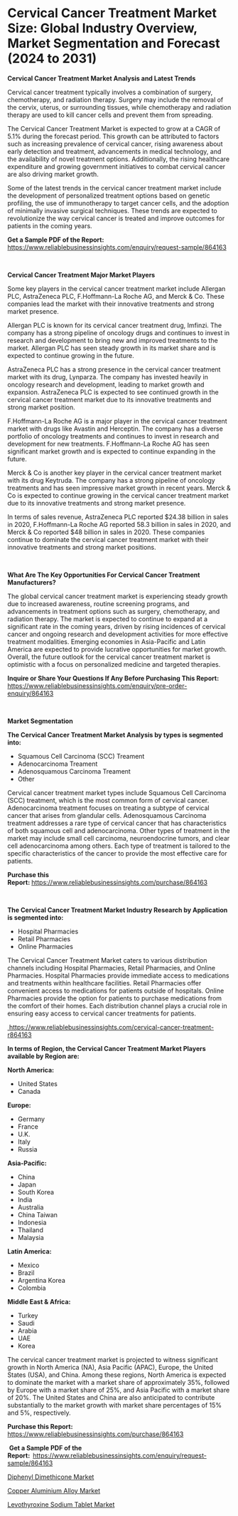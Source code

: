 <p><h1>Cervical Cancer Treatment Market Size: Global Industry Overview, Market Segmentation and Forecast (2024 to 2031)</h1></p><p><strong>Cervical Cancer Treatment Market Analysis and Latest Trends</strong></p>
<p><p>Cervical cancer treatment typically involves a combination of surgery, chemotherapy, and radiation therapy. Surgery may include the removal of the cervix, uterus, or surrounding tissues, while chemotherapy and radiation therapy are used to kill cancer cells and prevent them from spreading.</p><p>The Cervical Cancer Treatment Market is expected to grow at a CAGR of 5.1% during the forecast period. This growth can be attributed to factors such as increasing prevalence of cervical cancer, rising awareness about early detection and treatment, advancements in medical technology, and the availability of novel treatment options. Additionally, the rising healthcare expenditure and growing government initiatives to combat cervical cancer are also driving market growth.</p><p>Some of the latest trends in the cervical cancer treatment market include the development of personalized treatment options based on genetic profiling, the use of immunotherapy to target cancer cells, and the adoption of minimally invasive surgical techniques. These trends are expected to revolutionize the way cervical cancer is treated and improve outcomes for patients in the coming years.</p></p>
<p><strong>Get a Sample PDF of the Report:&nbsp;</strong> <a href="https://www.reliablebusinessinsights.com/enquiry/request-sample/864163">https://www.reliablebusinessinsights.com/enquiry/request-sample/864163</a></p>
<p>&nbsp;</p>
<p><strong>Cervical Cancer Treatment Major Market Players</strong></p>
<p><p>Some key players in the cervical cancer treatment market include Allergan PLC, AstraZeneca PLC, F.Hoffmann-La Roche AG, and Merck & Co. These companies lead the market with their innovative treatments and strong market presence.</p><p>Allergan PLC is known for its cervical cancer treatment drug, Imfinzi. The company has a strong pipeline of oncology drugs and continues to invest in research and development to bring new and improved treatments to the market. Allergan PLC has seen steady growth in its market share and is expected to continue growing in the future.</p><p>AstraZeneca PLC has a strong presence in the cervical cancer treatment market with its drug, Lynparza. The company has invested heavily in oncology research and development, leading to market growth and expansion. AstraZeneca PLC is expected to see continued growth in the cervical cancer treatment market due to its innovative treatments and strong market position.</p><p>F.Hoffmann-La Roche AG is a major player in the cervical cancer treatment market with drugs like Avastin and Herceptin. The company has a diverse portfolio of oncology treatments and continues to invest in research and development for new treatments. F.Hoffmann-La Roche AG has seen significant market growth and is expected to continue expanding in the future.</p><p>Merck & Co is another key player in the cervical cancer treatment market with its drug Keytruda. The company has a strong pipeline of oncology treatments and has seen impressive market growth in recent years. Merck & Co is expected to continue growing in the cervical cancer treatment market due to its innovative treatments and strong market presence.</p><p>In terms of sales revenue, AstraZeneca PLC reported $24.38 billion in sales in 2020, F.Hoffmann-La Roche AG reported 58.3 billion in sales in 2020, and Merck & Co reported $48 billion in sales in 2020. These companies continue to dominate the cervical cancer treatment market with their innovative treatments and strong market positions.</p></p>
<p>&nbsp;</p>
<p><strong>What Are The Key Opportunities For Cervical Cancer Treatment Manufacturers?</strong></p>
<p><p>The global cervical cancer treatment market is experiencing steady growth due to increased awareness, routine screening programs, and advancements in treatment options such as surgery, chemotherapy, and radiation therapy. The market is expected to continue to expand at a significant rate in the coming years, driven by rising incidences of cervical cancer and ongoing research and development activities for more effective treatment modalities. Emerging economies in Asia-Pacific and Latin America are expected to provide lucrative opportunities for market growth. Overall, the future outlook for the cervical cancer treatment market is optimistic with a focus on personalized medicine and targeted therapies.</p></p>
<p><strong>Inquire or Share Your Questions If Any Before Purchasing This Report:</strong> <a href="https://www.reliablebusinessinsights.com/enquiry/pre-order-enquiry/864163">https://www.reliablebusinessinsights.com/enquiry/pre-order-enquiry/864163</a></p>
<p>&nbsp;</p>
<p><strong>Market Segmentation</strong></p>
<p><strong>The Cervical Cancer Treatment Market Analysis by types is segmented into:</strong></p>
<p><ul><li>Squamous Cell Carcinoma (SCC) Treament</li><li>Adenocarcinoma Treament</li><li>Adenosquamous Carcinoma Treament</li><li>Other</li></ul></p>
<p><p>Cervical cancer treatment market types include Squamous Cell Carcinoma (SCC) treatment, which is the most common form of cervical cancer. Adenocarcinoma treatment focuses on treating a subtype of cervical cancer that arises from glandular cells. Adenosquamous Carcinoma treatment addresses a rare type of cervical cancer that has characteristics of both squamous cell and adenocarcinoma. Other types of treatment in the market may include small cell carcinoma, neuroendocrine tumors, and clear cell adenocarcinoma among others. Each type of treatment is tailored to the specific characteristics of the cancer to provide the most effective care for patients.</p></p>
<p><strong>Purchase this Report:&nbsp;</strong><a href="https://www.reliablebusinessinsights.com/purchase/864163">https://www.reliablebusinessinsights.com/purchase/864163</a></p>
<p>&nbsp;</p>
<p><strong>The Cervical Cancer Treatment Market Industry Research by Application is segmented into:</strong></p>
<p><ul><li>Hospital Pharmacies</li><li>Retail Pharmacies</li><li>Online Pharmacies</li></ul></p>
<p><p>The Cervical Cancer Treatment Market caters to various distribution channels including Hospital Pharmacies, Retail Pharmacies, and Online Pharmacies. Hospital Pharmacies provide immediate access to medications and treatments within healthcare facilities. Retail Pharmacies offer convenient access to medications for patients outside of hospitals. Online Pharmacies provide the option for patients to purchase medications from the comfort of their homes. Each distribution channel plays a crucial role in ensuring easy access to cervical cancer treatments for patients.</p></p>
<p><a href="https://www.reliablebusinessinsights.com/cervical-cancer-treatment-r864163">&nbsp;https://www.reliablebusinessinsights.com/cervical-cancer-treatment-r864163</a></p>
<p><strong>In terms of Region, the Cervical Cancer Treatment Market Players available by Region are:</strong></p>
<p>
    <p> <strong> North America: </strong>
        <ul>
            <li>United States</li>
            <li>Canada</li>
        </ul>
        </p> 
    <p> <strong> Europe: </strong>
        <ul>
            <li>Germany</li>
            <li>France</li>
            <li>U.K.</li>
            <li>Italy</li>
            <li>Russia</li>
        </ul>
        </p> 
    <p> <strong> Asia-Pacific: </strong>
        <ul>
            <li>China</li>
            <li>Japan</li>
            <li>South Korea</li>
            <li>India</li>
            <li>Australia</li>
            <li>China Taiwan</li>
            <li>Indonesia</li>
            <li>Thailand</li>
            <li>Malaysia</li>
        </ul>
        </p> 
    <p> <strong> Latin America: </strong>
        <ul>
            <li>Mexico</li>
            <li>Brazil</li>
            <li>Argentina Korea</li>
            <li>Colombia</li>
        </ul>
        </p> 
    <p> <strong> Middle East & Africa: </strong>
        <ul>
            <li>Turkey</li>
            <li>Saudi</li>
            <li>Arabia</li>
            <li>UAE</li>
            <li>Korea</li>
        </ul>
    </p>
    </p>
<p><p>The cervical cancer treatment market is projected to witness significant growth in North America (NA), Asia Pacific (APAC), Europe, the United States (USA), and China. Among these regions, North America is expected to dominate the market with a market share of approximately 35%, followed by Europe with a market share of 25%, and Asia Pacific with a market share of 20%. The United States and China are also anticipated to contribute substantially to the market growth with market share percentages of 15% and 5%, respectively.</p></p>
<p><strong>Purchase this Report: </strong><a href="https://www.reliablebusinessinsights.com/purchase/864163">https://www.reliablebusinessinsights.com/purchase/864163</a></p>
<p>&nbsp;<strong>Get a Sample PDF of the Report:&nbsp;&nbsp;</strong><a href="https://www.reliablebusinessinsights.com/enquiry/request-sample/864163">https://www.reliablebusinessinsights.com/enquiry/request-sample/864163</a></p>
<p><strong></strong></p>
<p><p><a href="https://github.com/nicoletavirag/Market-Research-Report-List-4/blob/main/diphenyl-dimethicone-market.md">Diphenyl Dimethicone Market</a></p><p><a href="https://github.com/peachesmcdowel1/Market-Research-Report-List-3/blob/main/copper-aluminium-alloy-market.md">Copper Aluminium Alloy Market</a></p><p><a href="https://github.com/redneck06/Market-Research-Report-List-4/blob/main/levothyroxine-sodium-tablet-market.md">Levothyroxine Sodium Tablet Market</a></p></p>